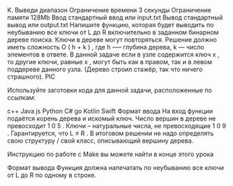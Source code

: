 K. Выведи диапазон
Ограничение времени	3 секунды
Ограничение памяти	128Mb
Ввод	стандартный ввод или input.txt
Вывод	стандартный вывод или output.txt
Напишите функцию, которая будет выводить по неубыванию все ключи от
L
до
R
включительно в заданном бинарном дереве поиска.
Ключи в дереве могут повторяться. Решение должно иметь сложность
O
(
h
+
k
)
, где
h
–— глубина дерева,
k
— число элементов в ответе.
В данной задаче если в узле содержится ключ
x
, то другие ключи, равные
x
, могут быть как в правом, так и в левом поддереве данного узла. (Дерево строил стажёр, так что ничего страшного).
PIC

Используйте заготовки кода для данной задачи, расположенные по ссылкам:

c++
Java
js
Python
C#
go
Kotlin
Swift
Формат ввода
На вход функции подаётся корень дерева и искомый ключ. Число вершин в дереве не превосходит
1
0
5
. Ключи – натуральные числа, не превосходящие
1
0
9
. Гарантируется, что
L
≤
R
.
В итоговом решении не надо определять свою структуру / свой класс, описывающий вершину дерева.

Инструкцию по работе с Make вы можете найти в конце этого урока

Формат вывода
Функция должна напечатать по неубыванию все ключи от
L
до
R
по одному в строке.